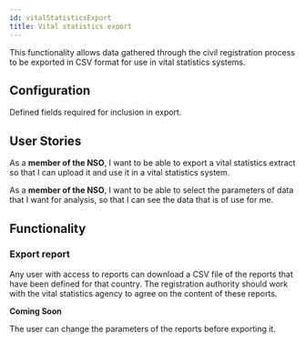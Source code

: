 ```yaml
---
id: vitalStatisticsExport
title: Vital statistics export
---
```


This functionality allows data gathered through the civil registration process to be exported in CSV format for use in vital statistics systems.

## Configuration

Defined fields required for inclusion in export.

## User Stories

As a **member of the NSO**, I want to be able to export a vital statistics extract so that I can upload it and use it in a vital statistics system.

As a **member of the NSO**, I want to be able to select the parameters of data that I want for analysis, so that I can see the data that is of use for me.

## Functionality

### Export report

Any user with access to reports can download a CSV file of the reports that have been defined for that country. The registration authority should work with the vital statistics agency to agree on the content of these reports.

**Coming Soon**

The user can change the parameters of the reports before exporting it.

